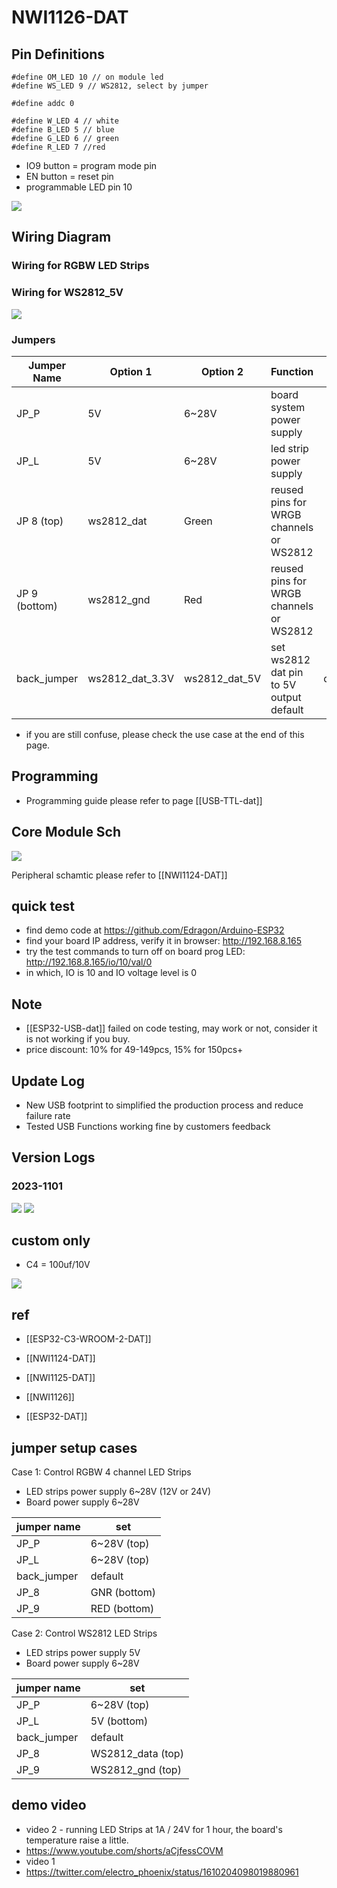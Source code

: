 # NWI1126-DAT

## Pin Definitions

    #define OM_LED 10 // on module led
    #define WS_LED 9 // WS2812, select by jumper

    #define addc 0

    #define W_LED 4 // white
    #define B_LED 5 // blue
    #define G_LED 6 // green
    #define R_LED 7 //red

- IO9 button = program mode pin
- EN button = reset pin
- programmable LED pin 10

![](13-39-15-09-06-2023.png)

## Wiring Diagram

### Wiring for RGBW LED Strips

### Wiring for WS2812_5V

![](2023-09-04-17-03-33.png)

### Jumpers

| Jumper Name   | Option 1        | Option 2      | Function                                | Note    |
| ------------- | --------------- | ------------- | --------------------------------------- | ------- |
| JP_P          | 5V              | 6~28V         | board system power supply               |         |
| JP_L          | 5V              | 6~28V         | led strip power supply                  |         |
| JP 8 (top)    | ws2812_dat      | Green         | reused pins for WRGB channels or WS2812 |         |
| JP 9 (bottom) | ws2812_gnd      | Red           | reused pins for WRGB channels or WS2812 |         |
| back_jumper   | ws2812_dat_3.3V | ws2812_dat_5V | set ws2812 dat pin to 5V output default | default |

- if you are still confuse, please check the use case at the end of this page. 


## Programming 

- Programming guide please refer to page [[USB-TTL-dat]]

## Core Module Sch

![](37-36-16-10-07-2023.png)

Peripheral schamtic please refer to [[NWI1124-DAT]]

## quick test

- find demo code at https://github.com/Edragon/Arduino-ESP32
- find your board IP address, verify it in browser: http://192.168.8.165
- try the test commands to turn off on board prog LED: http://192.168.8.165/io/10/val/0
- in which, IO is 10 and IO voltage level is 0


## Note

- [[ESP32-USB-dat]] failed on code testing, may work or not, consider it is not working if you buy.
- price discount: 10% for 49-149pcs, 15% for 150pcs+

## Update Log

- New USB footprint to simplified the production process and reduce failure rate
- Tested USB Functions working fine by customers feedback

## Version Logs

### 2023-1101

![](2023-11-01-15-03-53.png)
![](2023-11-01-15-04-09.png)

## custom only

- C4 = 100uf/10V

![](2023-10-31-22-14-23.png)

## ref

- [[ESP32-­C3-­WROOM-­2-DAT]]

- [[NWI1124-DAT]]
- [[NWI1125-DAT]]
- [[NWI1126]]

- [[ESP32-DAT]]

## jumper setup cases

Case 1: Control RGBW 4 channel LED Strips

- LED strips power supply 6~28V (12V or 24V)
- Board power supply 6~28V

| jumper name | set          |
| ----------- | ------------ |
| JP_P        | 6~28V (top)  |
| JP_L        | 6~28V (top)  |
| back_jumper | default      |
| JP_8        | GNR (bottom) |
| JP_9        | RED (bottom) |

Case 2: Control WS2812 LED Strips

- LED strips power supply 5V
- Board power supply 6~28V

| jumper name | set               |
| ----------- | ----------------- |
| JP_P        | 6~28V (top)       |
| JP_L        | 5V (bottom)       |
| back_jumper | default           |
| JP_8        | WS2812_data (top) |
| JP_9        | WS2812_gnd (top)  |



## demo video


- video 2 - running LED Strips at 1A / 24V for 1 hour, the board's temperature raise a little. 
- https://www.youtube.com/shorts/aCjfessCOVM
- video 1 
- https://twitter.com/electro_phoenix/status/1610204098019880961

